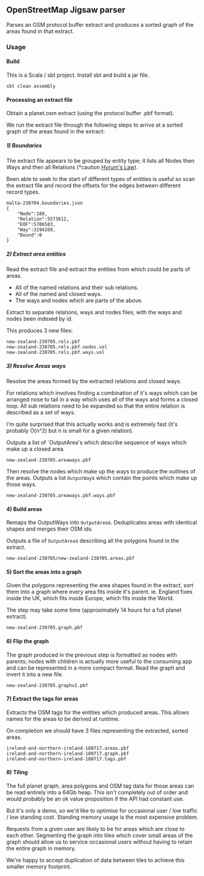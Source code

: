 ## OpenStreetMap Jigsaw parser

Parses an OSM protocol buffer extract and produces a sorted graph of the areas found in that extract.


### Usage

#### Build

This is a Scala / sbt project. Install sbt and build a jar file.

```
sbt clean assembly
```

#### Processing an extract file

Obtain a planet.osm extract (using the protocol buffer .pbf format).

We run the extract file through the following steps to arrive at a sorted graph of the areas found in the extract:


##### 1) Boundaries

The extract file appears to be grouped by entity type; it lists all Nodes then Ways and then all Relations (*caution [Hyrum's Law](https://www.hyrumslaw.com)).

Been able to seek to the start of different types of entities is useful so scan the extract file and record the offsets for the edges between different record types.

```
malta-230704.boundaries.json
{
    "Node":189,
    "Relation":5573612,
    "EOF":5706583,
    "Way":3194269,
    "Bound":0
}
```

##### 2) Extract area entities

Read the extract file and extract the entities from which could be parts of areas.

- All of the named relations and their sub relations.
- All of the named and closed ways.
- The ways and nodes which are parts of the above.

Extract to separate relations, ways and nodes files; with the ways and nodes been indexed by id.

This produces 3 new files:

```
new-zealand-230705.rels.pbf
new-zealand-230705.rels.pbf.nodes.vol
new-zealand-230705.rels.pbf.ways.vol
```

##### 3) Resolve Areas ways

Resolve the areas formed by the extracted relations and closed ways.


For relations which involves finding a combination of it's ways which can be arranged nose to tail in a way which uses all of the ways and forms a closed loop.
All sub relations need to be expanded so that the entire relation is described as a set of ways.

I'm quite surprised that this actually works and is extremely fast (it's probably O(n^2) but n is small for a given relation).

Outputs a list of `OutputArea's which describe sequence of ways which make up a closed area.

```
new-zealand-230705.areaways.pbf
```

Then resolve the nodes which make up the ways to produce the outlines of the areas.
Outputs a list `OutputWay`s which contain the points which make up those ways.

```
new-zealand-230705.areaways.pbf.ways.pbf
```


#### 4) Build areas

Remaps the OutputWays into `OutputArea`s.
Deduplicates areas with identical shapes and merges their OSM ids.

Outputs a file of `OutputArea`s describing all the polygons found in the extract.

```
new-zealand-230705/new-zealand-230705.areas.pbf
```

#### 5) Sort the areas into a graph

Given the polygons representing the area shapes found in the extract, sort them into a graph where every area fits inside it's parent.
ie. England fixes inside the UK, which fits inside Europe, which fits inside the World.

The step may take some time (approximately 14 hours for a full planet extract).

`new-zealand-230705.graph.pbf`

#### 6) Flip the graph

The graph produced in the previous step is formatted as nodes with parents; nodes with children is actually more useful 
to the consuming app and can be represented in a more compact format.
Read the graph and invert it into a new file.

`new-zealand-230705.graphv2.pbf`


#### 7) Extract the tags for areas

Extracts the OSM tags for the entities which produced areas. This allows names for the areas to be derived at runtime.


On completion we should have 3 files representing the extracted, sorted areas.

```
ireland-and-northern-ireland-180717.areas.pbf
ireland-and-northern-ireland-180717.graph.pbf
ireland-and-northern-ireland-180717.tags.pbf
```


#### 8) Tiling

The full planet graph, area polygons and OSM tag data for those areas can be read entirely into a 64Gb heap.
This isn't completely out of order and would probably be an ok value proposition if the API had constant use.

But it's only a demo, so we'd like to optimise for occasional user / low traffic / low standing cost.
Standing memory usage is the most expensive problem.

Requests from a given user are likely to be for areas which are close to each other.
Segmenting the graph into tiles which cover small areas of the graph should allow us to service occasional users without having to retain the entire graph in memory.

We're happy to accept duplication of data between tiles to achieve this smaller memory footprint.
